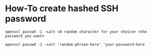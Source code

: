 # How-To create hashed SSH password

```text
openssl passwd -1 -salt <8 random character for your choice> <the password you want>
```

```text
openssl passwd -1 -salt 'random-phrase-here' 'your-password-here
```

